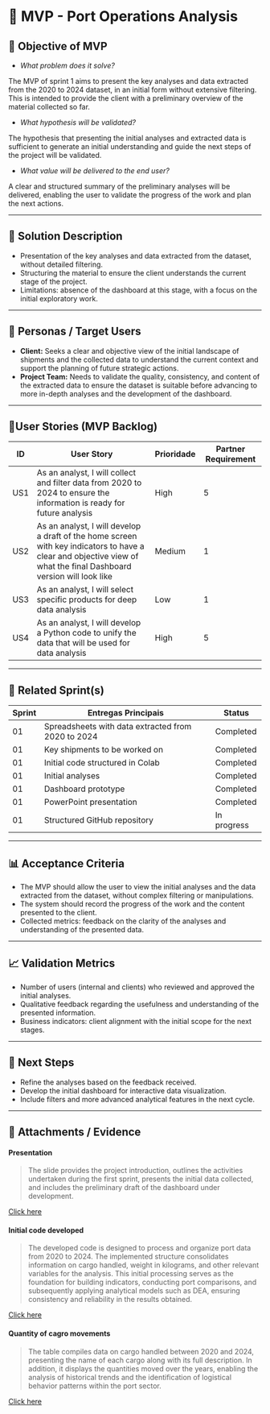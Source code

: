 # 📌 MVP - Port Operations Analysis

## 🎯 Objective of MVP
- *What problem does it solve?*

The MVP of sprint 1 aims to present the key analyses and data extracted from the 2020 to 2024 dataset, in an initial form without extensive filtering. This is intended to provide the client with a preliminary overview of the material collected so far.

- *What hypothesis will be validated?*

The hypothesis that presenting the initial analyses and extracted data is sufficient to generate an initial understanding and guide the next steps of the project will be validated.

- *What value will be delivered to the end user?*

A clear and structured summary of the preliminary analyses will be delivered, enabling the user to validate the progress of the work and plan the next actions.

---

## 📝 Solution Description
- Presentation of the key analyses and data extracted from the dataset, without detailed filtering.
- Structuring the material to ensure the client understands the current stage of the project.
- Limitations: absence of the dashboard at this stage, with a focus on the initial exploratory work.

---

## 👥 Personas / Target Users
- **Client:** Seeks a clear and objective view of the initial landscape of shipments and the collected data to understand the current context and support the planning of future strategic actions.
- **Project Team:** Needs to validate the quality, consistency, and content of the extracted data to ensure the dataset is suitable before advancing to more in-depth analyses and the development of the dashboard.

---

## 🔑User Stories (MVP Backlog)
| ID  | User Story                                                                 | Prioridade | Partner Requirement|
|-----|-----------------------------------------------------------------------------|------------|------------|
| US1 | As an analyst, I will collect and filter data from 2020 to 2024 to ensure the information is ready for future analysis         | High      | 5    |
| US2 | As an analyst, I will develop a draft of the home screen with key indicators to have a clear and objective view of what the final Dashboard version will look like         | Medium     | 1  |
| US3 | As an analyst, I will select specific products for deep data analysis         | Low      | 1   |
| US4 | As an analyst, I will develop a Python code to unify the data that will be used for data analysis         | High     | 5   |

---

## 📅 Related Sprint(s)
| Sprint | Entregas Principais                          | Status   |
|--------|----------------------------------------------|----------|
| 01 | Spreadsheets with data extracted from 2020 to 2024 | Completed |
| 01 | Key shipments to be worked on | Completed |
| 01 | Initial code structured in Colab | Completed |
| 01 | Initial analyses | Completed |
| 01 | Dashboard prototype | Completed |
| 01 | PowerPoint presentation | Completed |
| 01 | Structured GitHub repository | In progress 

---

## 📊 Acceptance Criteria
- The MVP should allow the user to view the initial analyses and the data extracted from the dataset, without complex filtering or manipulations.
- The system should record the progress of the work and the content presented to the client.
- Collected metrics: feedback on the clarity of the analyses and understanding of the presented data.

---

## 📈 Validation Metrics
- Number of users (internal and clients) who reviewed and approved the initial analyses.
- Qualitative feedback regarding the usefulness and understanding of the presented information.
- Business indicators: client alignment with the initial scope for the next stages.

---

## 🚀 Next Steps
- Refine the analyses based on the feedback received.
- Develop the initial dashboard for interactive data visualization.
- Include filters and more advanced analytical features in the next cycle.

---

## 📂 Attachments / Evidence
#### Presentation

> The slide provides the project introduction, outlines the activities undertaken during the first sprint, presents the initial data collected, and includes the preliminary draft of the dashboard under development.

[Click here](https://github.com/user-attachments/files/22686384/Sprint1_presentation.pdf)

  
#### Initial code developed

> The developed code is designed to process and organize port data from 2020 to 2024. The implemented structure consolidates information on cargo handled, weight in kilograms, and other relevant variables for the analysis. This initial processing serves as the foundation for building indicators, conducting port comparisons, and subsequently applying analytical models such as DEA, ensuring consistency and reliability in the results obtained.

[Click here](https://colab.research.google.com/drive/1nxS1R6oM4fPLr0s1wSfmPDeEyWlyZVY7?usp=sharing)   

#### Quantity of cagro movements

> The table compiles data on cargo handled between 2020 and 2024, presenting the name of each cargo along with its full description. In addition, it displays the quantities moved over the years, enabling the analysis of historical trends and the identification of logistical behavior patterns within the port sector.

[Click here](https://github.com/user-attachments/files/22686394/CD_moviment.pdf)

